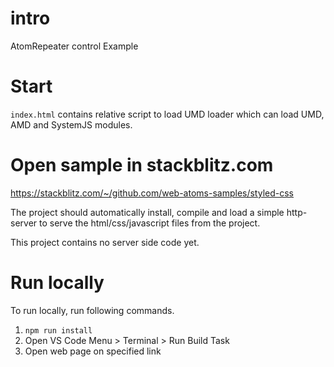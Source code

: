 # intro
AtomRepeater control Example

# Start

`index.html` contains relative script to load UMD loader which can load UMD, AMD and SystemJS modules.

# Open sample in stackblitz.com

https://stackblitz.com/~/github.com/web-atoms-samples/styled-css

The project should automatically install, compile and load a simple http-server to serve the html/css/javascript files from the project.

This project contains no server side code yet.

# Run locally

To run locally, run following commands.

1. `npm run install`
2. Open VS Code Menu > Terminal > Run Build Task
3. Open web page on specified link
